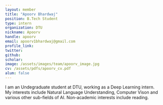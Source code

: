 ```yaml
---
layout: member
title: "Apoorv Bhardwaj"
position: B.Tech Student
type: intern
organization: DTU
nickname: Apoorv
handle: apoorv
email: apoorv1bhardwaj@gmail.com
profile_link: 
twitter: 
github: 
scholar: 
image: /assets/images/team/apoorv_image.jpg
cv: /assets/pdfs/apoorv_cv.pdf
alum: false
---
```

I am  an Undegraduate student at DTU, working as a Deep Learning intern. My interests include Natural Language Understanding, Computer Vison and various other sub-fields of AI. Non-academic interests include reading.



